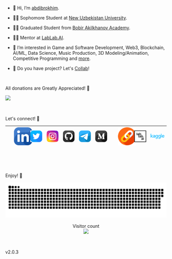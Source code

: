 - 👋 Hi, I’m [abdibrokhim](https://www.linkedin.com/in/abdibrokhim/).
- 🧑‍🎓 Sophomore Student at [New Uzbekistan University](https://newuu.uz).
- 👨‍🎓 Graduated Student from [Bobir Akilkhanov Academy](https://ba.uz).
- 🧑‍🎓 Mentor at [LabLab.AI](https://lablab.ai).
- 👀 I’m interested in Game and Software Development, Web3, Blockchain, AI/ML, Data Science, Music Production, 3D Modeling/Animation, Competitive Programming and [more](https://www.youtube.com/watch?v=pKdBFeewZYE).

- 💞️ Do you have project? Let's [Collab](mailto:abdibrokhim@gmail.com)!


<br/>


All donations are Greatly Appreciated! 💛 


<a href="https://www.buymeacoffee.com/abdibrokhim" target="_blank"><img src="https://img.buymeacoffee.com/button-api/?text=Buy me a coffee&emoji=&slug=abdibrokhim&button_colour=FFDD00&font_colour=000000&font_family=Cookie&outline_colour=000000&coffee_colour=ffffff" /></a>

<br/>

Let's connect! 💜 

|   <a style="margin-left: 20px;" href="https://www.linkedin.com/in/abdibrokhim/" target="_blank"><img width="60" src="icons/linkedin.png"/></a>    |     <a href="https://twitter.com/abdibrokhim" target="_blank"><img width="60" src="icons/twitter.png"/></a> |     <a href="https://www.instagram.com/_abdibrokhim/" target="_blank"><img width="60" src="icons/instagram.png"/></a>     |     <a href="https://github.com/abdibrokhim" target="_blank"><img width="60" src="icons/github.png"/></a>      |     <a href="https://t.me/abdibrokhim" target="_blank"><img width="60" src="icons/telegram.png"/></a> |     <a href="https://medium.com/@abdibrokhim" target="_blank"><img width="60" src="icons/medium.png"/></a>     |  <a style="margin-left: 20px;" href="https://linktr.ee/abdibrokhim" target="_blank"><img width="60" src="icons/link.png"/></a> |   <a href="https://lablab.ai" target="_blank"><img width="60" src="icons/lablab.png"/></a> |  <a href="https://www.kaggle.com/loneguy" target="_blank"><img width="70" src="icons/kaggle.svg"/></a>  |
| :----:        |    :----:   |     :----:    |    :----:   |    :----:   | :----:   |  :----:   |  :----:   |   :---:  |

<br/>


<!-- -
abdibrokhim/abdibrokhim is a ✨ special ✨ repository because its `README.md` (this file) appears on your GitHub profile.
You can click the Preview link to take a look at your changes.
--->

<br/>
<br/>

Enjoy! 💚

<!-- snake github progress -->
<a href=#><img src="icons/snake.svg"></a>

<!-- visiros count -->
<p align="center">
  Visitor count
  <br/>
  <img src="https://profile-counter.glitch.me/abdibrokhim/count.svg" />
</p>


<br/>


<!-- Widget -->
<!-- <script data-name="BMC-Widget" data-cfasync="false" src="https://cdnjs.buymeacoffee.com/1.0.0/widget.prod.min.js" data-id="abdibrokhim" data-description="Support me on Buy me a coffee!" data-message="All donations are Greatly Appreciated!" data-color="#BD5FFF" data-position="Right" data-x_margin="18" data-y_margin="18"></script> -->


v2.0.3